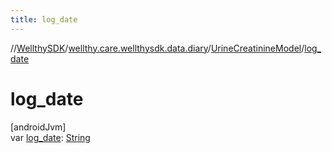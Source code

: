 ```yaml
---
title: log_date
---
```

//[WellthySDK](../../../index.html)/[wellthy.care.wellthysdk.data.diary](../index.html)/[UrineCreatinineModel](index.html)/[log_date](log_date.html)



# log_date



[androidJvm]\
var [log_date](log_date.html): [String](https://kotlinlang.org/api/latest/jvm/stdlib/kotlin/-string/index.html)




